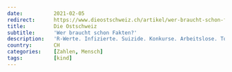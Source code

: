 ```yaml
---
date:          2021-02-05
redirect:      https://www.dieostschweiz.ch/artikel/wer-braucht-schon-fakten-og4gOPA
title:         Die Ostschweiz
subtitle:      'Wer braucht schon Fakten?'
description:   'R-Werte. Infizierte. Suizide. Konkurse. Arbeitslose. Tote, mit, an, ohne Corona. Wohin man auch schaut, man wird mit Zahlen und Fakten bombardiert. Unabhängig davon, was man glaubt und liest, Kritiker gibt es immer. Der – übrigens letzte – Gastbeitrag unseres Autors Josip Sunic.'
country:       CH
categories:    [Zahlen, Mensch]
tags:          [kind]
---
```


